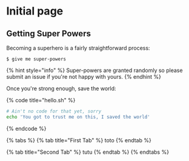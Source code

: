 # Initial page

## Getting Super Powers

Becoming a superhero is a fairly straightforward process:

```text
$ give me super-powers
```

{% hint style="info" %}
Super-powers are granted randomly so please submit an issue if you're not happy with yours.
{% endhint %}

Once you're strong enough, save the world:

{% code title="hello.sh" %}
```bash
# Ain't no code for that yet, sorry
echo 'You got to trust me on this, I saved the world'
```
{% endcode %}

{% tabs %}
{% tab title="First Tab" %}
toto
{% endtab %}

{% tab title="Second Tab" %}
tutu
{% endtab %}
{% endtabs %}

